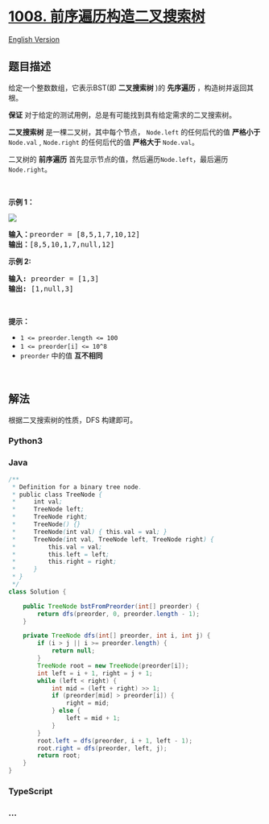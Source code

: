 # [1008. 前序遍历构造二叉搜索树](https://leetcode.cn/problems/construct-binary-search-tree-from-preorder-traversal)

[English Version](/solution/1000-1099/1008.Construct%20Binary%20Search%20Tree%20from%20Preorder%20Traversal/README_EN.md)

## 题目描述

<!-- 这里写题目描述 -->

<p>给定一个整数数组，它表示BST(即 <strong>二叉搜索树</strong> )的 <strong>先</strong><strong>序遍历</strong> ，构造树并返回其根。</p>

<p><strong>保证</strong> 对于给定的测试用例，总是有可能找到具有给定需求的二叉搜索树。</p>

<p><strong>二叉搜索树</strong> 是一棵二叉树，其中每个节点，&nbsp;<code>Node.left</code>&nbsp;的任何后代的值 <strong>严格小于</strong> <code>Node.val</code>&nbsp;,&nbsp;<code>Node.right</code>&nbsp;的任何后代的值 <strong>严格大于</strong> <code>Node.val</code>。</p>

<p>二叉树的 <strong>前序遍历</strong> 首先显示节点的值，然后遍历<code>Node.left</code>，最后遍历<code>Node.right</code>。</p>

<p>&nbsp;</p>

<p><strong>示例 1：</strong></p>

<p><img src="https://fastly.jsdelivr.net/gh/doocs/leetcode@main/solution/1000-1099/1008.Construct%20Binary%20Search%20Tree%20from%20Preorder%20Traversal/images/1266.png" /></p>

<pre>
<strong>输入：</strong>preorder = [8,5,1,7,10,12]
<strong>输出：</strong>[8,5,10,1,7,null,12]
</pre>

<p><strong>示例 2:</strong></p>

<pre>
<strong>输入:</strong> preorder = [1,3]
<strong>输出:</strong> [1,null,3]
</pre>

<p>&nbsp;</p>

<p><strong>提示：</strong></p>

<ul>
	<li><code>1 &lt;= preorder.length &lt;= 100</code></li>
	<li><code>1 &lt;= preorder[i]&nbsp;&lt;= 10^8</code></li>
	<li><code>preorder</code> 中的值 <strong>互不相同</strong></li>
</ul>

<p>&nbsp;</p>

## 解法

<!-- 这里可写通用的实现逻辑 -->

根据二叉搜索树的性质，DFS 构建即可。

<!-- tabs:start -->

### **Python3**

<!-- 这里可写当前语言的特殊实现逻辑 -->



### **Java**

<!-- 这里可写当前语言的特殊实现逻辑 -->

```java
/**
 * Definition for a binary tree node.
 * public class TreeNode {
 *     int val;
 *     TreeNode left;
 *     TreeNode right;
 *     TreeNode() {}
 *     TreeNode(int val) { this.val = val; }
 *     TreeNode(int val, TreeNode left, TreeNode right) {
 *         this.val = val;
 *         this.left = left;
 *         this.right = right;
 *     }
 * }
 */
class Solution {

    public TreeNode bstFromPreorder(int[] preorder) {
        return dfs(preorder, 0, preorder.length - 1);
    }

    private TreeNode dfs(int[] preorder, int i, int j) {
        if (i > j || i >= preorder.length) {
            return null;
        }
        TreeNode root = new TreeNode(preorder[i]);
        int left = i + 1, right = j + 1;
        while (left < right) {
            int mid = (left + right) >> 1;
            if (preorder[mid] > preorder[i]) {
                right = mid;
            } else {
                left = mid + 1;
            }
        }
        root.left = dfs(preorder, i + 1, left - 1);
        root.right = dfs(preorder, left, j);
        return root;
    }
}
```









### **TypeScript**







### **...**

```

```


